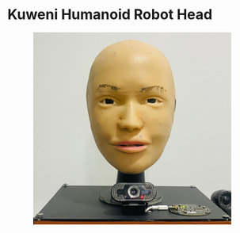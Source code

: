 # Kuweni Humanoid Robot Head

<p align="center">
  <img src="Demonstrations/Images/Kuweni_head.jpg" alt="Robot Front View" width="400">
</p>

